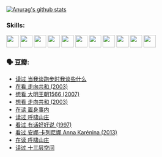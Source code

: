 
[![Anurag's github stats](https://github-readme-stats.vercel.app/api?username=w940853815)](https://github.com/anuraghazra/github-readme-stats)

### Skills:

<code><img height="32" src="https://cdn.jsdelivr.net/npm/simple-icons@v5/icons/python.svg"></code>
<code><img height="32" src="https://cdn.jsdelivr.net/npm/simple-icons@v5/icons/javascript.svg"></code>
<code><img height="32" src="https://cdn.jsdelivr.net/npm/simple-icons@v5/icons/django.svg"></code>
<code><img height="32" src="https://cdn.jsdelivr.net/npm/simple-icons@v5/icons/flask.svg"></code>
<code><img height="32" src="https://cdn.jsdelivr.net/npm/simple-icons@v5/icons/vuetify.svg"></code>
<code><img height="32" src="https://cdn.jsdelivr.net/npm/simple-icons@v5/icons/git.svg"></code>
<code><img height="32" src="https://cdn.jsdelivr.net/npm/simple-icons@v5/icons/docker.svg"></code>
<code><img height="32" src="https://cdn.jsdelivr.net/npm/simple-icons@v5/icons/postgresql.svg"></code>
<code><img height="32" src="https://cdn.jsdelivr.net/npm/simple-icons@v5/icons/elasticsearch.svg"></code>
<code><img height="32" src="https://cdn.jsdelivr.net/npm/simple-icons@v5/icons/macos.svg"></code>
<code><img height="32" src="https://cdn.jsdelivr.net/npm/simple-icons@v5/icons/linux.svg"></code>

### 🗣 豆瓣:

<!-- DOUBAN-ACTIVITIES:START -->
- [读过 当我谈跑步时我谈些什么](https://www.douban.com/people/136069238/status/3715422296/?_i=41644638)
- [在看 走向共和‎ (2003)](https://www.douban.com/people/136069238/status/3711470443/?_i=41644638)
- [想看 大明王朝1566‎ (2007)](https://www.douban.com/people/136069238/status/3710980213/?_i=41644638)
- [想看 走向共和‎ (2003)](https://www.douban.com/people/136069238/status/3710980002/?_i=41644638)
- [在读 置身事内](https://www.douban.com/people/136069238/status/3710472151/?_i=41644638)
- [读过 呼啸山庄](https://www.douban.com/people/136069238/status/3710470617/?_i=41644638)
- [看过 有话好好说‎ (1997)](https://www.douban.com/people/136069238/status/3709833172/?_i=41644638)
- [看过 安娜·卡列尼娜 Anna Karénina‎ (2013)](https://www.douban.com/people/136069238/status/3708942010/?_i=41644638)
- [在读 呼啸山庄](https://www.douban.com/people/136069238/status/3701626992/?_i=41644638)
- [读过 十三层空间](https://www.douban.com/people/136069238/status/3700755247/?_i=41644638)
<!-- DOUBAN-ACTIVITIES:END -->
<!--
**w940853815/w940853815** is a ✨ _special_ ✨ repository because its `README.md` (this file) appears on your GitHub profile.

Here are some ideas to get you started:

- 🔭 I’m currently working on ...
- 🌱 I’m currently learning ...
- 👯 I’m looking to collaborate on ...
- 🤔 I’m looking for help with ...
- 💬 Ask me about ...
- 📫 How to reach me: ...
- 😄 Pronouns: ...
- ⚡ Fun fact: ...
-->

